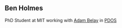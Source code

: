 ## Ben Holmes
PhD Student at MIT working with [Adam Belay](http://www.abelay.me) 
in [PDOS](https://pdos.csail.mit.edu/)


